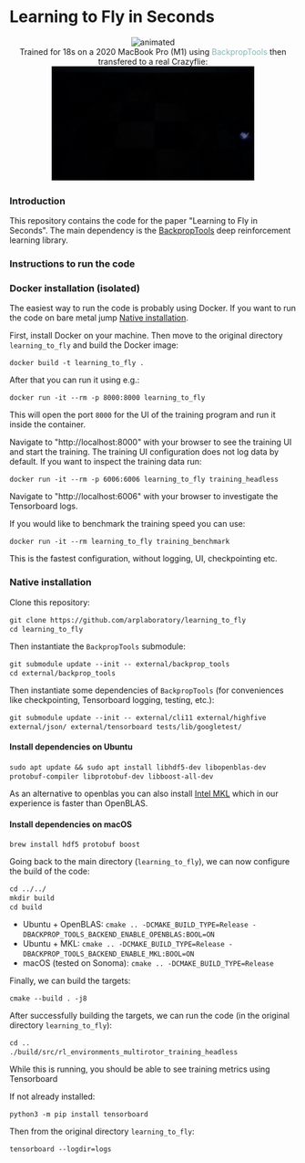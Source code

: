 # Learning to Fly in Seconds

<div align="center">
<img src="https://github.com/arplaboratory/learning_to_fly_media/blob/master/training_simulation.gif" alt="animated" height='300'/>
</div>
<div align="center">
    Trained for 18s on a 2020 MacBook Pro (M1) using <span style="color:#7DB9B6">BackpropTools</span> then transfered to a real Crazyflie:
</div>
<div align="center">
<img src="https://github.com/arplaboratory/learning_to_fly_media/blob/master/trajectory_tracking_long_exposure.gif" alt="animated" height='200'/>
</div>

### Introduction
This repository contains the code for the paper "Learning to Fly in Seconds". The main dependency is the [BackpropTools](https://github.com/BackpropTools/BackpropTools) deep reinforcement learning library.

### Instructions to run the code
### Docker installation (isolated)
The easiest way to run the code is probably using Docker. If you want to run the code on bare metal jump [Native installation](#Native-installation).

First, install Docker on your machine. Then move to the original directory `learning_to_fly` and build the Docker image:
```
docker build -t learning_to_fly .
```
After that you can run it using e.g.:
```
docker run -it --rm -p 8000:8000 learning_to_fly
```
This will open the port `8000` for the UI of the training program and run it inside the container.

Navigate to "http://localhost:8000" with your browser to see the training UI and start the training. The training UI configuration does not log data by default. If you want to inspect the training data run:
```
docker run -it --rm -p 6006:6006 learning_to_fly training_headless
```
Navigate to "http://localhost:6006" with your browser to investigate the Tensorboard logs.

If you would like to benchmark the training speed you can use:
```
docker run -it --rm learning_to_fly training_benchmark
```
This is the fastest configuration, without logging, UI, checkpointing etc.
### Native installation
Clone this repository:
```
git clone https://github.com/arplaboratory/learning_to_fly
cd learning_to_fly
```
Then instantiate the `BackpropTools` submodule:
```
git submodule update --init -- external/backprop_tools
cd external/backprop_tools
```

Then instantiate some dependencies of `BackpropTools` (for conveniences like checkpointing, Tensorboard logging, testing, etc.):
```
git submodule update --init -- external/cli11 external/highfive external/json/ external/tensorboard tests/lib/googletest/
```

#### Install dependencies on Ubuntu
```
sudo apt update && sudo apt install libhdf5-dev libopenblas-dev protobuf-compiler libprotobuf-dev libboost-all-dev
```
As an alternative to openblas you can also install [Intel MKL](https://www.intel.com/content/www/us/en/developer/tools/oneapi/onemkl-download.html) which in our experience is faster than OpenBLAS.
#### Install dependencies on macOS
```
brew install hdf5 protobuf boost
```




Going back to the main directory (`learning_to_fly`), we can now configure the build of the code:
```
cd ../../
mkdir build
cd build
```
- Ubuntu + OpenBLAS: `cmake .. -DCMAKE_BUILD_TYPE=Release -DBACKPROP_TOOLS_BACKEND_ENABLE_OPENBLAS:BOOL=ON`
- Ubuntu + MKL: `cmake .. -DCMAKE_BUILD_TYPE=Release -DBACKPROP_TOOLS_BACKEND_ENABLE_MKL:BOOL=ON`
- macOS (tested on Sonoma): `cmake .. -DCMAKE_BUILD_TYPE=Release`

Finally, we can build the targets:
```
cmake --build . -j8
```

After successfully building the targets, we can run the code (in the original directory `learning_to_fly`):
```
cd ..
./build/src/rl_environments_multirotor_training_headless 
```
While this is running, you should be able to see training metrics using Tensorboard

If not already installed:
```
python3 -m pip install tensorboard
```
Then from the original directory `learning_to_fly`:
```
tensorboard --logdir=logs
```



